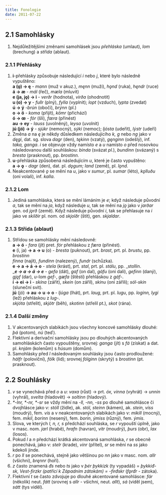 ```yaml
---
title: Fonologie
date: 2011-07-22
---
```


## 2.1 Samohlásky

1.  Nejdůležitějšími změnami samohlásek jsou _přehláska_ (umlaut), _lom_ (brechung) a _střída_ (ablaut).

### 2.1.1 Přehlásky

1.  **i**-přehlásky způsobuje následující _i_ nebo _j_, které bylo následně vypuštěno:  
    **a (ǫ) → ę** - _mann_ (muž v akuz.), _męnn_ (muži), _hǫnd_ (ruka), _hęndr_ (ruce)  
    **á → æ** - _mál_ (řeč), _mæla_ (mluvit)  
    **e (ja, jǫ) → i** - _verðr_ (hodnota), _virða_ (ohodnotit)  
    **u (o) → y** - _fullr_ (plný), _fylla_ (vyplnit); _lopt_ (vzduch), _lypta_ (zvedat)  
    **ú → ý** -_brún_ (obočí), _brýnn_ (pl.)  
    **o → ö** - _koma_ (přijít), _kömr_ (přichází)  
    **ó → œ** - _fór_ (šli), _fœra_ (přinést)  
    **au → ey** - _lauss_ (uvolněný), _leysa_ (uvolnit)  
    **jú (jó) → ý** - _sjúkr_ (nemocný), _sýki_ (nemoc); _ljósta_ (udeřit), _lýstr_ (udeří)
2.  Změna _a_ na _ę_ je někdy důsledkem následujícího _k, g_ nebo _ng_ jako v _dęgi_, dat. sg. slova _dagr_ (den), _tękinn_ (vzatý), _gęnginn_ (odešlý), inf. _taka, ganga_. _i_ se objevuje vždy namísto _e_ a _u_ namísto _o_ před nosovkou následovanou další souhláskou: _binda_ (svázat _pl._), _bundinn_ (svázaný) s _bresta_ (prasknout), pp. _brostinn._
3.  **u**-přehláska způsobená následujícím _u_, které je často vypuštěno:  
    **a → ǫ** - _dagr_ (den), dat. pl. _dǫgum; land_ (země), pl. _lǫnd_.
4.  Neakcentované _ǫ_ se mění na _u_, jako v _sumur_, pl. _sumar_ (léto), _kǫlluðu_ (oni volali), inf. _kalla_.

### 2.1.2 Lom

1.  Jediná samohláska, která se mění lámáním je _e_; když následuje původní _a_, tak se mění na _ja_, když následuje _u_, tak se mění na _jǫ_ jako v _jarðar_ gen. od _jǫrð_ (země). Když následuje původní _i_, tak se přehlasuje na _i_ jako ve _skilðir_ pl. nom. od _skjolðr_ (štít), gen. _skjaldar_.

### 2.1.3 Střída (ablaut)

1.  Střídou se samohlásky mění následovně:  
    **a → ó** - _fara_ (jít) pret. _fór_ přehláskou z _færa_ (přinést).  
    **e** (i, ja) **→ a → u** (o) - _bresta_ (puknout), prt. _brast_, prt. pl. _brustu_, pp. _brostinn_  
    _finna_ (najít), _fundinn_ (nalezený), _fundr_ (schůzka).  
    **e → a → á → o** - _stela_ (krást), prt. _stal_, prt. pl. _stálu_, pp. _stollin.  
    _**_e → a → á → e_** _- gefa_ (dát), _gaf_ (on dal), _gáfu_ (oni dali), _gefinn_ (daný), _gjǫf_ (dar), _u_-lom _gef-_, _gæfa_ (štěstí) přehláskou z _gáf-_.  
    **í → ei → i** - _skína_ (zářit), _skein_ (on zářil), _skinu_ (oni zářili); _sól-skin_ (sluneční svit).  
    **jú** (jó) **→ au → u → o** - _ljúga_ (lhát), prt. _laug_, prt. pl. _lugu_, pp. _loginn, lygi_ (lež) přehláskou z _lug-_.  
    _skjóta_ (střelit), _skjótr_ (běh), _skotinn_ (střelil pt.), _skot_ (rána).

### 2.1.4 Další změny

1.  V akcentovaných slabikách jsou všechny koncové samohlásky dlouhé: _þá_ (potom), _nú_ (teď).
2.  Flektivní a derivační samohlásky jsou po dlouhých akcentovaných samohláskách často vypouštěny, srovnej: _ganga_ (jít) s _fá_ (získat) a dat. pl. _knjám_ (kolenům) s _húsum_ (domům).
3.  Samohlásky před _l_ následovaným souhlásky jsou často prodloužené: _hálfr_ (poloviční), _fólk_ (lid); srovnej _fólginn_ (skrytý) s _brostinn_ (pt. prasknout).

## 2.2 Souhlásky

1.  _v_ se vynechává před _o_ a _u_: _vaxa_ (růst) → prt. _óx, vinna_ (vyhrát) → _unnin_ (vyhrál), _svelta_ (hladovět) → _soltinn_ (hladový).
2.  _*-lnr, *-nr, *-sr_ se vždy mění na _-ll, -nn, -ss_ po dlouhé samohlásce či dvojhlásce jako v: _stóll_ (židle), ak. _stól, steinn_ (kámen), ak. _stein_, _víss_ (moudrý), fem. _vís_ a v neakcentovaných slabikách jako v: _mikill_ (mocný), fem. _mikil_, _borinn_ (nesený), fem. _borin_, _ýmiss_ (různý), fem. _ýmis_.
3.  Slova, ve kterých _l, n, r, s_ předchází souhláska, se _r_ vypouští úplně, jako v masc. nom. _jarl_ (hrabě), _hrafn_ (havran), _vitr_ (moudrý), _þurs_ (obr), _lax_ (losos).
4.  Pokud _l_ a _n_ předchází krátká akcentovaná samohláska, _r_ se obecně ponechává, jako v: _stelr_ (krade), _vinr_ (přítel), _sr_ se mění na _ss_ jako kdekoli jinde.
5.  _r_ po _ll_ se ponechává, stejně jako většinou po _nn_ jako v masc. nom. _allr_ (všichni), _bręnnr_ (hoří).
6.  _z_ často znamená _đs_ nebo _ts_ jako v _þér þykkizk_ (ty vypadáš) = *_þykkiđ-sk_, _Vest-firzkr_ (patřící k Západním zátokám) = -*_firđskr_ (_fǫrđr_ - zátoka).
7.  Flektivní _t_ se často zdvojuje po dlouhé akcentované samohlásce: _fár_ (několik) neut. _fátt_ (srovnej s _allr_ - všichni, neut. _allt_), _sá_ (viděl jsem), _sátt_ (tys viděl).
